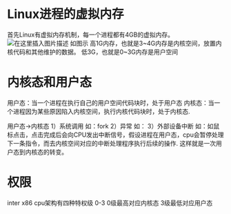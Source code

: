 # Linux进程的虚拟内存
首先Linux有虚拟内存机制，每一个进程都有4GB的虚拟内存。
![在这里插入图片描述](https://img-blog.csdnimg.cn/20190616221600743.png)
如图示
高1G内存，也就是3~4G内存是内核空间，放置内核代码和其他维护的数据。
低3G，也就是0~3G内存是用户空间
# 内核态和用户态
用户态：当一个进程在执行自己的用户空间代码块时，处于用户态
内核态：当一个进程因为某些原因陷入内核空间，执行内核代码块时，处于内核态.

用户态->内核态
1）系统调用
如：fork
2）异常
如：
3）外部设备中断
如：如鼠标点击，点击完成后会向CPU发出中断信号，假设进程在用户态，cpu会暂停处理下一条指令，而去内核空间对应的中断处理程序执行后续的操作.
这样就是一次用户态到内核态的转变。
# 权限
inter x86 cpu架构有四种特权级 0-3
0级最高对应内核态
3级最低对应用户态



